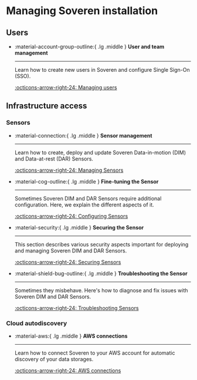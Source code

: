 # Managing Soveren installation

## Users

<div class="grid cards" markdown>

-   :material-account-group-outline:{ .lg .middle } __User and team management__

    ---

    Learn how to create new users in Soveren and configure Single Sign-On (SSO).

    [:octicons-arrow-right-24: Managing users](managing-users/)

</div>

## Infrastructure access

### Sensors

<div class="grid cards" markdown>

-   :material-connection:{ .lg .middle } __Sensor management__

    ---

    Learn how to create, deploy and update Soveren Data-in-motion (DIM) and Data-at-rest (DAR) Sensors.

    [:octicons-arrow-right-24: Managing Sensors](managing-sensors/)

-   :material-cog-outline:{ .lg .middle } __Fine-tuning the Sensor__

    ---

    Sometimes Soveren DIM and DAR Sensors require additional configuration. Here, we explain the different aspects of it.

    [:octicons-arrow-right-24: Configuring Sensors](configuring-sensor/)

-   :material-security:{ .lg .middle } __Securing the Sensor__

    ---

    This section describes various security aspects important for deploying and managing Soveren DIM and DAR Sensors.

    [:octicons-arrow-right-24: Securing Sensors](securing-sensor/)

-   :material-shield-bug-outline:{ .lg .middle } __Troubleshooting the Sensor__

    ---

    Sometimes they misbehave. Here's how to diagnose and fix issues with Soveren DIM and DAR Sensors.

    [:octicons-arrow-right-24: Troubleshooting Sensors](troubleshooting-sensor/)

</div>

### Cloud autodiscovery

<div class="grid cards" markdown>

-   :material-aws:{ .lg .middle } __AWS connections__

    ---

    Learn how to connect Soveren to your AWS account for automatic discovery of your data storages.

    [:octicons-arrow-right-24: AWS connections](aws-connections/)

</div>
